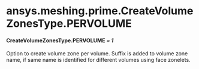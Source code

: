 # ansys.meshing.prime.CreateVolumeZonesType.PERVOLUME



#### CreateVolumeZonesType.PERVOLUME *= 1*

Option to create volume zone per volume. Suffix is added to volume zone name, if same name is identified for different volumes using face zonelets.

<!-- !! processed by numpydoc !! -->
